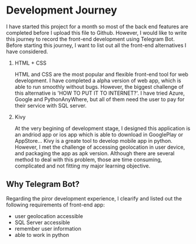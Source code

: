 # Development Journey
I have started this project for a month so most of the back end features are completed before I upload this file to Github. However, I would like to write this journey to record the front-end development using Telegram Bot. Before starting this journey, I want to list out all the front-end alternatives I have considered.
<br>
1.  HTML + CSS

    HTML and CSS are the most popular and flexible front-end tool for web development. I have completed a alpha version of web app, which is able to run smoothly without bugs. However, the biggest challenge of this alternative is 'HOW TO PUT IT TO INTERNET?'. I have tried Azure, Google and PythonAnyWhere, but all of them need the user to pay for their service with SQL server.
    
2.  Kivy

    At the very begining of development stage, I designed this application is an andriod app or ios app which is able to download in GooglePlay or AppStore... Kivy is a greate tool to develop mobile app in python. However, I met the challenge of accessing geolocation in user device, and packaging the app as apk version. Although there are several method to deal with this problem, those are time consuming, complicated and not fitting my major learning objective. 

## Why Telegram Bot?

Regarding the piror development experience, I clearify and listed out the following requirements of front-end app:
- user geolocation accessible
- SQL Server accessible
- remember user information
- able to work in python
